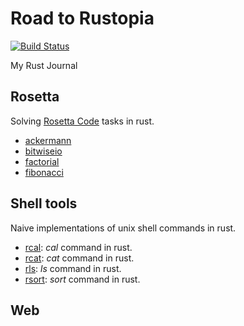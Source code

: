 # Road to Rustopia

[![Build Status](https://travis-ci.org/mattgathu/rustopia.svg?branch=master)](https://travis-ci.org/mattgathu/rustopia)

My Rust Journal

## Rosetta

Solving [Rosetta Code](http://rosettacode.org/wiki/Rosetta_Code) tasks in rust.

* [ackermann](rosetta/src/bin/ackermann.rs)
* [bitwiseio](rosetta/src/bin/bitwiseio.rs)
* [factorial](rosetta/src/bin/factorial.rs)
* [fibonacci](rosetta/src/bin/fibonacci.rs)


## Shell tools

Naive implementations of unix shell commands in rust.

* [rcal](shelltools/src/bin/rcal.rs): *cal* command in rust.
* [rcat](shelltools/src/bin/rcat.rs): *cat* command in rust.
* [rls](shelltools/src/bin/rls.rs): *ls* command in rust.
* [rsort](shelltools/src/bin/rsort.rs): *sort* command in rust.


## Web
